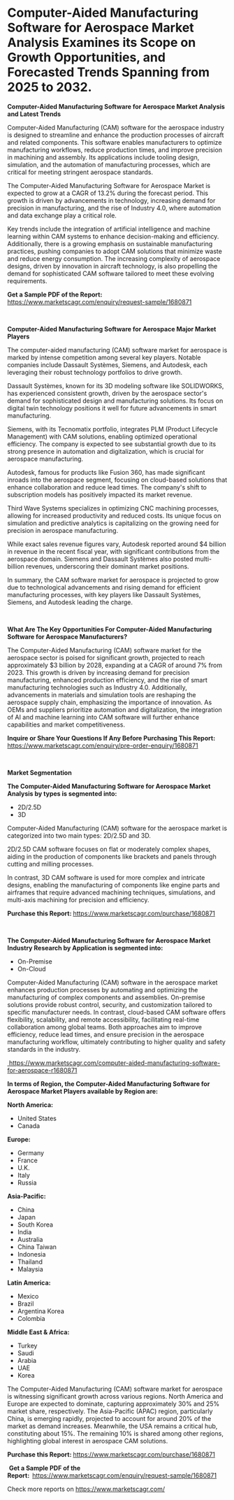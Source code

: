 <p><h1>Computer-Aided Manufacturing Software for Aerospace Market Analysis Examines its Scope on Growth Opportunities, and Forecasted Trends Spanning from 2025 to 2032.</h1></p><p><strong>Computer-Aided Manufacturing Software for Aerospace Market Analysis and Latest Trends</strong></p>
<p><p>Computer-Aided Manufacturing (CAM) software for the aerospace industry is designed to streamline and enhance the production processes of aircraft and related components. This software enables manufacturers to optimize manufacturing workflows, reduce production times, and improve precision in machining and assembly. Its applications include tooling design, simulation, and the automation of manufacturing processes, which are critical for meeting stringent aerospace standards.</p><p>The Computer-Aided Manufacturing Software for Aerospace Market is expected to grow at a CAGR of 13.2% during the forecast period. This growth is driven by advancements in technology, increasing demand for precision in manufacturing, and the rise of Industry 4.0, where automation and data exchange play a critical role. </p><p>Key trends include the integration of artificial intelligence and machine learning within CAM systems to enhance decision-making and efficiency. Additionally, there is a growing emphasis on sustainable manufacturing practices, pushing companies to adopt CAM solutions that minimize waste and reduce energy consumption. The increasing complexity of aerospace designs, driven by innovation in aircraft technology, is also propelling the demand for sophisticated CAM software tailored to meet these evolving requirements.</p></p>
<p><strong>Get a Sample PDF of the Report:&nbsp;</strong> <a href="https://www.marketscagr.com/enquiry/request-sample/1680871?utm_campaign=3122&utm_medium=2&utm_source=Github&utm_content=ia&utm_term=24032025&utm_id=computer-aided-manufacturing-software-for-aerospace">https://www.marketscagr.com/enquiry/request-sample/1680871</a></p>
<p>&nbsp;</p>
<p><strong>Computer-Aided Manufacturing Software for Aerospace Major Market Players</strong></p>
<p><p>The computer-aided manufacturing (CAM) software market for aerospace is marked by intense competition among several key players. Notable companies include Dassault Systèmes, Siemens, and Autodesk, each leveraging their robust technology portfolios to drive growth.</p><p>Dassault Systèmes, known for its 3D modeling software like SOLIDWORKS, has experienced consistent growth, driven by the aerospace sector's demand for sophisticated design and manufacturing solutions. Its focus on digital twin technology positions it well for future advancements in smart manufacturing.</p><p>Siemens, with its Tecnomatix portfolio, integrates PLM (Product Lifecycle Management) with CAM solutions, enabling optimized operational efficiency. The company is expected to see substantial growth due to its strong presence in automation and digitalization, which is crucial for aerospace manufacturing.</p><p>Autodesk, famous for products like Fusion 360, has made significant inroads into the aerospace segment, focusing on cloud-based solutions that enhance collaboration and reduce lead times. The company's shift to subscription models has positively impacted its market revenue.</p><p>Third Wave Systems specializes in optimizing CNC machining processes, allowing for increased productivity and reduced costs. Its unique focus on simulation and predictive analytics is capitalizing on the growing need for precision in aerospace manufacturing.</p><p>While exact sales revenue figures vary, Autodesk reported around $4 billion in revenue in the recent fiscal year, with significant contributions from the aerospace domain. Siemens and Dassault Systèmes also posted multi-billion revenues, underscoring their dominant market positions.</p><p>In summary, the CAM software market for aerospace is projected to grow due to technological advancements and rising demand for efficient manufacturing processes, with key players like Dassault Systèmes, Siemens, and Autodesk leading the charge.</p></p>
<p>&nbsp;</p>
<p><strong>What Are The Key Opportunities For Computer-Aided Manufacturing Software for Aerospace Manufacturers?</strong></p>
<p><p>The Computer-Aided Manufacturing (CAM) software market for the aerospace sector is poised for significant growth, projected to reach approximately $3 billion by 2028, expanding at a CAGR of around 7% from 2023. This growth is driven by increasing demand for precision manufacturing, enhanced production efficiency, and the rise of smart manufacturing technologies such as Industry 4.0. Additionally, advancements in materials and simulation tools are reshaping the aerospace supply chain, emphasizing the importance of innovation. As OEMs and suppliers prioritize automation and digitalization, the integration of AI and machine learning into CAM software will further enhance capabilities and market competitiveness.</p></p>
<p><strong>Inquire or Share Your Questions If Any Before Purchasing This Report:</strong> <a href="https://www.marketscagr.com/enquiry/pre-order-enquiry/1680871?utm_campaign=3122&utm_medium=2&utm_source=Github&utm_content=ia&utm_term=24032025&utm_id=computer-aided-manufacturing-software-for-aerospace">https://www.marketscagr.com/enquiry/pre-order-enquiry/1680871</a></p>
<p>&nbsp;</p>
<p><strong>Market Segmentation</strong></p>
<p><strong>The Computer-Aided Manufacturing Software for Aerospace Market Analysis by types is segmented into:</strong></p>
<p><ul><li>2D/2.5D</li><li>3D</li></ul></p>
<p><p>Computer-Aided Manufacturing (CAM) software for the aerospace market is categorized into two main types: 2D/2.5D and 3D. </p><p>2D/2.5D CAM software focuses on flat or moderately complex shapes, aiding in the production of components like brackets and panels through cutting and milling processes. </p><p>In contrast, 3D CAM software is used for more complex and intricate designs, enabling the manufacturing of components like engine parts and airframes that require advanced machining techniques, simulations, and multi-axis machining for precision and efficiency.</p></p>
<p><strong>Purchase this Report:&nbsp;</strong><a href="https://www.marketscagr.com/purchase/1680871?utm_campaign=3122&utm_medium=2&utm_source=Github&utm_content=ia&utm_term=24032025&utm_id=computer-aided-manufacturing-software-for-aerospace">https://www.marketscagr.com/purchase/1680871</a></p>
<p>&nbsp;</p>
<p><strong>The Computer-Aided Manufacturing Software for Aerospace Market Industry Research by Application is segmented into:</strong></p>
<p><ul><li>On-Premise</li><li>On-Cloud</li></ul></p>
<p><p>Computer-Aided Manufacturing (CAM) software in the aerospace market enhances production processes by automating and optimizing the manufacturing of complex components and assemblies. On-premise solutions provide robust control, security, and customization tailored to specific manufacturer needs. In contrast, cloud-based CAM software offers flexibility, scalability, and remote accessibility, facilitating real-time collaboration among global teams. Both approaches aim to improve efficiency, reduce lead times, and ensure precision in the aerospace manufacturing workflow, ultimately contributing to higher quality and safety standards in the industry.</p></p>
<p><a href="https://www.marketscagr.com/computer-aided-manufacturing-software-for-aerospace-r1680871?utm_campaign=3122&utm_medium=2&utm_source=Github&utm_content=ia&utm_term=24032025&utm_id=computer-aided-manufacturing-software-for-aerospace">&nbsp;https://www.marketscagr.com/computer-aided-manufacturing-software-for-aerospace-r1680871</a></p>
<p><strong>In terms of Region, the Computer-Aided Manufacturing Software for Aerospace Market Players available by Region are:</strong></p>
<p>
    <p> <strong> North America: </strong>
        <ul>
            <li>United States</li>
            <li>Canada</li>
        </ul>
        </p> 
    <p> <strong> Europe: </strong>
        <ul>
            <li>Germany</li>
            <li>France</li>
            <li>U.K.</li>
            <li>Italy</li>
            <li>Russia</li>
        </ul>
        </p> 
    <p> <strong> Asia-Pacific: </strong>
        <ul>
            <li>China</li>
            <li>Japan</li>
            <li>South Korea</li>
            <li>India</li>
            <li>Australia</li>
            <li>China Taiwan</li>
            <li>Indonesia</li>
            <li>Thailand</li>
            <li>Malaysia</li>
        </ul>
        </p> 
    <p> <strong> Latin America: </strong>
        <ul>
            <li>Mexico</li>
            <li>Brazil</li>
            <li>Argentina Korea</li>
            <li>Colombia</li>
        </ul>
        </p> 
    <p> <strong> Middle East & Africa: </strong>
        <ul>
            <li>Turkey</li>
            <li>Saudi</li>
            <li>Arabia</li>
            <li>UAE</li>
            <li>Korea</li>
        </ul>
    </p>
    </p>
<p><p>The Computer-Aided Manufacturing (CAM) software market for aerospace is witnessing significant growth across various regions. North America and Europe are expected to dominate, capturing approximately 30% and 25% market share, respectively. The Asia-Pacific (APAC) region, particularly China, is emerging rapidly, projected to account for around 20% of the market as demand increases. Meanwhile, the USA remains a critical hub, constituting about 15%. The remaining 10% is shared among other regions, highlighting global interest in aerospace CAM solutions.</p></p>
<p><strong>Purchase this Report: </strong><a href="https://www.marketscagr.com/purchase/1680871?utm_campaign=3122&utm_medium=2&utm_source=Github&utm_content=ia&utm_term=24032025&utm_id=computer-aided-manufacturing-software-for-aerospace">https://www.marketscagr.com/purchase/1680871</a></p>
<p>&nbsp;<strong>Get a Sample PDF of the Report:&nbsp;&nbsp;</strong><a href="https://www.marketscagr.com/enquiry/request-sample/1680871?utm_campaign=3122&utm_medium=2&utm_source=Github&utm_content=ia&utm_term=24032025&utm_id=computer-aided-manufacturing-software-for-aerospace">https://www.marketscagr.com/enquiry/request-sample/1680871</a></p>
<p><strong></strong></p>
<p>Check more reports on <a href="https://www.marketscagr.com/?utm_campaign=3122&utm_medium=2&utm_source=Github&utm_content=ia&utm_term=24032025&utm_id=computer-aided-manufacturing-software-for-aerospace">https://www.marketscagr.com/</a></p>